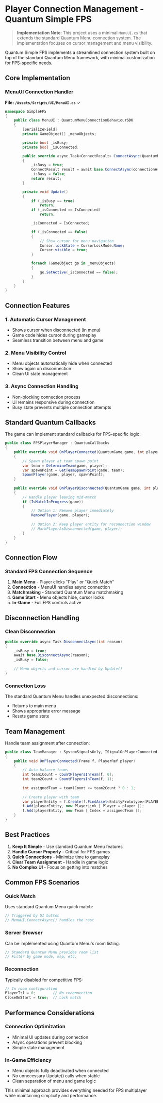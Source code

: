 # Player Connection Management - Quantum Simple FPS

> **Implementation Note**: This project uses a minimal `MenuUI.cs` that extends the standard Quantum Menu connection system. The implementation focuses on cursor management and menu visibility.

Quantum Simple FPS implements a streamlined connection system built on top of the standard Quantum Menu framework, with minimal customization for FPS-specific needs.

## Core Implementation

### MenuUI Connection Handler

**File: `/Assets/Scripts/UI/MenuUI.cs`** ✓

```csharp
namespace SimpleFPS
{
    public class MenuUI : QuantumMenuConnectionBehaviourSDK
    {
        [SerializeField]
        private GameObject[] _menuObjects;

        private bool _isBusy;
        private bool _isConnected;

        public override async Task<ConnectResult> ConnectAsync(QuantumMenuConnectArgs connectionArgs)
        {
            _isBusy = true;
            ConnectResult result = await base.ConnectAsync(connectionArgs);
            _isBusy = false;
            return result;
        }

        private void Update()
        {
            if (_isBusy == true)
                return;
            if (_isConnected == IsConnected)
                return;

            _isConnected = IsConnected;

            if (_isConnected == false)
            {
                // Show cursor for menu navigation
                Cursor.lockState = CursorLockMode.None;
                Cursor.visible = true;
            }

            foreach (GameObject go in _menuObjects)
            {
                go.SetActive(_isConnected == false);
            }
        }
    }
}
```

## Connection Features

### 1. **Automatic Cursor Management**
- Shows cursor when disconnected (in menu)
- Game code hides cursor during gameplay
- Seamless transition between menu and game

### 2. **Menu Visibility Control**
- Menu objects automatically hide when connected
- Show again on disconnection
- Clean UI state management

### 3. **Async Connection Handling**
- Non-blocking connection process
- UI remains responsive during connection
- Busy state prevents multiple connection attempts

## Standard Quantum Callbacks

The game can implement standard callbacks for FPS-specific logic:

```csharp
public class FPSPlayerManager : QuantumCallbacks
{
    public override void OnPlayerConnected(QuantumGame game, int player)
    {
        // Spawn player at team spawn point
        var team = DetermineTeam(game, player);
        var spawnPoint = GetTeamSpawnPoint(game, team);
        SpawnPlayer(game, player, spawnPoint);
    }
    
    public override void OnPlayerDisconnected(QuantumGame game, int player)
    {
        // Handle player leaving mid-match
        if (IsMatchInProgress(game))
        {
            // Option 1: Remove player immediately
            RemovePlayer(game, player);
            
            // Option 2: Keep player entity for reconnection window
            // MarkPlayerAsDisconnected(game, player);
        }
    }
}
```

## Connection Flow

### Standard FPS Connection Sequence

1. **Main Menu** - Player clicks "Play" or "Quick Match"
2. **Connection** - MenuUI handles async connection
3. **Matchmaking** - Standard Quantum Menu matchmaking
4. **Game Start** - Menu objects hide, cursor locks
5. **In-Game** - Full FPS controls active

## Disconnection Handling

### Clean Disconnection
```csharp
public override async Task DisconnectAsync(int reason)
{
    _isBusy = true;
    await base.DisconnectAsync(reason);
    _isBusy = false;
    
    // Menu objects and cursor are handled by Update()
}
```

### Connection Loss
The standard Quantum Menu handles unexpected disconnections:
- Returns to main menu
- Shows appropriate error message
- Resets game state

## Team Management

Handle team assignment after connection:

```csharp
public class TeamManager : SystemSignalsOnly, ISignalOnPlayerConnected
{
    public void OnPlayerConnected(Frame f, PlayerRef player)
    {
        // Auto-balance teams
        int team1Count = CountPlayersInTeam(f, 0);
        int team2Count = CountPlayersInTeam(f, 1);
        
        int assignedTeam = team1Count <= team2Count ? 0 : 1;
        
        // Create player with team
        var playerEntity = f.Create(f.FindAsset<EntityPrototype>(PLAYER_PROTOTYPE));
        f.Add(playerEntity, new PlayerLink { Player = player });
        f.Add(playerEntity, new Team { Index = assignedTeam });
    }
}
```

## Best Practices

1. **Keep It Simple** - Use standard Quantum Menu features
2. **Handle Cursor Properly** - Critical for FPS games
3. **Quick Connections** - Minimize time to gameplay
4. **Clear Team Assignment** - Handle in game logic
5. **No Complex UI** - Focus on getting into matches

## Common FPS Scenarios

### Quick Match
Uses standard Quantum Menu quick match:
```csharp
// Triggered by UI button
// MenuUI.ConnectAsync() handles the rest
```

### Server Browser
Can be implemented using Quantum Menu's room listing:
```csharp
// Standard Quantum Menu provides room list
// Filter by game mode, map, etc.
```

### Reconnection
Typically disabled for competitive FPS:
```csharp
// In room configuration
PlayerTtl = 0;        // No reconnection
CloseOnStart = true;  // Lock match
```

## Performance Considerations

### Connection Optimization
- Minimal UI updates during connection
- Async operations prevent blocking
- Simple state management

### In-Game Efficiency
- Menu objects fully deactivated when connected
- No unnecessary Update() calls when stable
- Clean separation of menu and game logic

This minimal approach provides everything needed for FPS multiplayer while maintaining simplicity and performance.